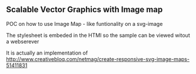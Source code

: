 
##  Scalable Vector Graphics with Image map

POC on how to use Image Map - like funtionality on a svg-image

The stylesheet is embeded in the HTMl so the sample can be viewed witout a webserever


It is actually an implementation of 
http://www.creativebloq.com/netmag/create-responsive-svg-image-maps-51411831
